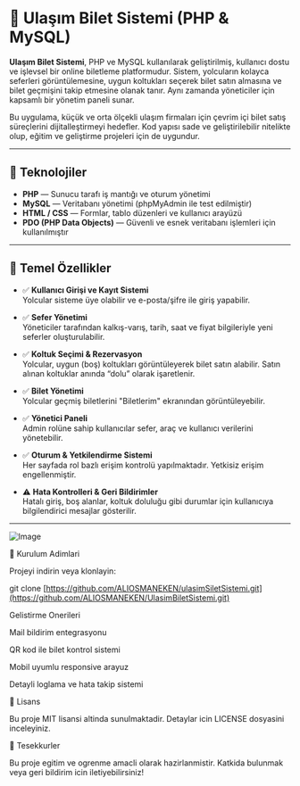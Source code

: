 # 🚌 Ulaşım Bilet Sistemi (PHP & MySQL)

**Ulaşım Bilet Sistemi**, PHP ve MySQL kullanılarak geliştirilmiş, kullanıcı dostu ve işlevsel bir online biletleme platformudur. Sistem, yolcuların kolayca seferleri görüntülemesine, uygun koltukları seçerek bilet satın almasına ve bilet geçmişini takip etmesine olanak tanır. Aynı zamanda yöneticiler için kapsamlı bir yönetim paneli sunar.

Bu uygulama, küçük ve orta ölçekli ulaşım firmaları için çevrim içi bilet satış süreçlerini dijitalleştirmeyi hedefler. Kod yapısı sade ve geliştirilebilir nitelikte olup, eğitim ve geliştirme projeleri için de uygundur.

---

## 🔧 Teknolojiler

- **PHP** — Sunucu tarafı iş mantığı ve oturum yönetimi
- **MySQL** — Veritabanı yönetimi (phpMyAdmin ile test edilmiştir)
- **HTML / CSS** — Formlar, tablo düzenleri ve kullanıcı arayüzü
- **PDO (PHP Data Objects)** — Güvenli ve esnek veritabanı işlemleri için kullanılmıştır

---

## 🚀 Temel Özellikler

- ✅ **Kullanıcı Girişi ve Kayıt Sistemi**  
  Yolcular sisteme üye olabilir ve e-posta/şifre ile giriş yapabilir.

- ✅ **Sefer Yönetimi**  
  Yöneticiler tarafından kalkış-varış, tarih, saat ve fiyat bilgileriyle yeni seferler oluşturulabilir.

- ✅ **Koltuk Seçimi & Rezervasyon**  
  Yolcular, uygun (boş) koltukları görüntüleyerek bilet satın alabilir. Satın alınan koltuklar anında “dolu” olarak işaretlenir.

- ✅ **Bilet Yönetimi**  
  Yolcular geçmiş biletlerini "Biletlerim" ekranından görüntüleyebilir.

- ✅ **Yönetici Paneli**  
  Admin rolüne sahip kullanıcılar sefer, araç ve kullanıcı verilerini yönetebilir.

- ✅ **Oturum & Yetkilendirme Sistemi**  
  Her sayfada rol bazlı erişim kontrolü yapılmaktadır. Yetkisiz erişim engellenmiştir.

- ⚠️ **Hata Kontrolleri & Geri Bildirimler**  
  Hatalı giriş, boş alanlar, koltuk doluluğu gibi durumlar için kullanıcıya bilgilendirici mesajlar gösterilir.

---



![Image](https://github.com/user-attachments/assets/0566c496-36c5-4bfa-aff9-b3eca37fa19e)


📁 Kurulum Adimlari

Projeyi indirin veya klonlayin:

git clone [https://github.com/ALIOSMANEKEN/ulasimSiletSistemi.git](https://github.com/ALIOSMANEKEN/UlasimBiletSistemi.git)

 Gelistirme Onerileri

Mail bildirim entegrasyonu

QR kod ile bilet kontrol sistemi

Mobil uyumlu responsive arayuz

Detayli loglama ve hata takip sistemi

📢 Lisans

Bu proje MIT lisansi altinda sunulmaktadir. Detaylar icin LICENSE dosyasini inceleyiniz.

🌟 Tesekkurler

Bu proje egitim ve ogrenme amacli olarak hazirlanmistir. Katkida bulunmak veya geri bildirim icin iletiyebilirsiniz!
